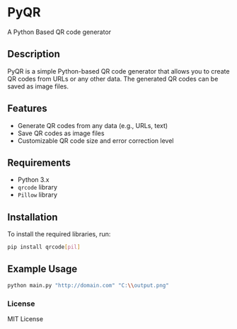 # PyQR
A Python Based QR code generator

## Description
PyQR is a simple Python-based QR code generator that allows you to create QR codes from URLs or any other data. The generated QR codes can be saved as image files.

## Features
- Generate QR codes from any data (e.g., URLs, text)
- Save QR codes as image files
- Customizable QR code size and error correction level

## Requirements
- Python 3.x
- `qrcode` library
- `Pillow` library

## Installation
To install the required libraries, run:
```sh
pip install qrcode[pil]
```

## Example Usage
```sh
python main.py "http://domain.com" "C:\\output.png"
```

### License 
MIT License
